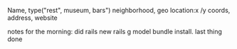 Name,
type("rest", museum, bars")
neighborhood,
geo location:x /y
coords,
address,
website




notes for the morning:
did rails new
rails g model
bundle install. last thing done
